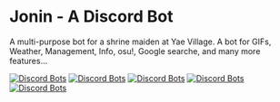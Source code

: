 # Jonin - A Discord Bot
A multi-purpose bot for a shrine maiden at Yae Village. A bot for GIFs, Weather, Management, Info, osu!, Google searche, and many more features...

[![Discord Bots](https://top.gg/api/widget/status/662517805983334416.svg?noavatar=true)](https://top.gg/bot/662517805983334416)
[![Discord Bots](https://top.gg/api/widget/servers/662517805983334416.svg?noavatar=true)](https://top.gg/bot/662517805983334416)
[![Discord Bots](https://top.gg/api/widget/upvotes/662517805983334416.svg?noavatar=true)](https://top.gg/bot/662517805983334416)
[![Discord Bots](https://top.gg/api/widget/lib/662517805983334416.svg?noavatar=true)](https://top.gg/bot/662517805983334416)
[![Discord Bots](https://top.gg/api/widget/owner/662517805983334416.svg?noavatar=true)](https://top.gg/bot/662517805983334416)
